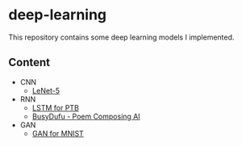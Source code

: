 # deep-learning

This repository contains some deep learning models I implemented.

## Content

* CNN
    * [LeNet-5](https://github.com/joeyhaohao/deep-learning/tree/master/cnn)
* RNN
    * [LSTM for PTB](https://github.com/joeyhaohao/deep-learning/tree/master/lstm/ptb)
    * [BusyDufu - Poem Composing AI](https://github.com/joeyhaohao/deep-learning/tree/master/lstm/poem_generator)
* GAN
    * [GAN for MNIST](https://github.com/joeyhaohao/deep-learning/tree/master/gan)
    
